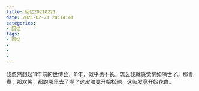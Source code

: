 ```yaml
---
title: 回忆20210221
date: 2021-02-21 20:14:41
categories:
- 回忆
tags:
- 回忆
- 
- 
- 
---
```

我忽然想起11年前的世博会，11年，似乎也不长。怎么我就感觉恍如隔世了。那青春，那欢笑，都跑哪里去了呢？这皮肤竟开始松驰，这头发竟开始花白。
